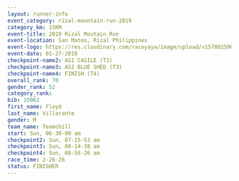```yaml
---
layout: runner-info 
event_category: rizal-mountain-run-2019 
category_km: 15KM 
event-title: 2019 Rizal Moutain Run 
event-location: San Mateo, Rizal Philippines 
event-logo: https://res.cloudinary.com/raceyaya/image/upload/v1570025909/logo/rizal-mountain_gkfete.jpg 
event-date: 01-27-2019 
checkpoint-name2: AS1 CASILE (T2) 
checkpoint-name3: AS2 BLUE SHED (T3) 
checkpoint-name4: FINISH (T4) 
overall_rank: 70
gender_rank: 52
category_rank: 
bib: 15062
first_name: Floyd
last_name: Villarante
gender: M
team_name: Teamchill
start: Sun, 06-30-00 am
checkpoint2: Sun, 07-15-53 am
checkpoint3: Sun, 08-14-38 am
checkpoint4: Sun, 08-56-26 am
race_time: 2-26-26
status: FINISHER
---
```

